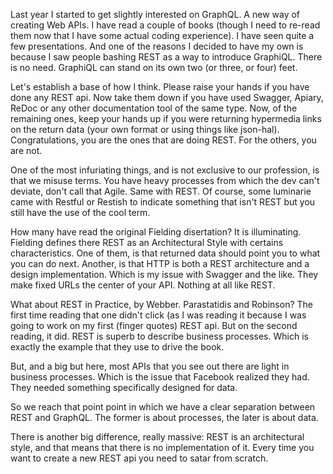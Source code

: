 Last year I started to get slightly interested on GraphQL. A new way of creating Web APIs. I have read a couple of books (though I need to re-read them now that I have some actual coding experience). I have seen quite a few presentations. And one of the reasons I decided to have my own is because I saw people bashing REST as a way to introduce GraphiQL. There is no need. GraphiQL can stand on its own two (or three, or four) feet.

Let's establish a base of how I think. Please raise your hands if you have done any REST api. Now take them down if you have used Swagger, Apiary, ReDoc or any other documentation tool of the same type. Now, of the remaining ones, keep your hands up if you were returning hypermedia links on the return data (your own format or using things like json-hal). Congratulations, you are the ones that are doing REST. For the others, you are not.

One of the most infuriating things, and is not exclusive to our profession, is that we misuse terms. You have heavy processes from which the dev can't deviate, don't call that Agile. Same with REST. Of course, some luminarie came with Restful or Restish to indicate something that isn't REST but you still have the use of the cool term.

How many have read the original Fielding disertation? It is illuminating. Fielding defines there REST as an Architectural Style with certains characteristics. One of them, is that returned data should point you to what you can do next. Another, is that HTTP is both a REST architecture and a design implementation. Which is my issue with Swagger and the like. They make fixed URLs the center of your API. Nothing at all like REST.

What about REST in Practice, by Webber. Parastatidis and Robinson? The first time reading that one didn't click (as I was reading it because I was going to work on my first (finger quotes) REST api. But on the second reading, it did. REST is superb to describe business processes. Which is exactly the example that they use to drive the book.

But, and a big but here, most APIs that you see out there are light in business processes. Which is the issue that Facebook realized they had. They needed something specifically designed for data.

So we reach that point point in which we have a clear separation between REST and GraphQL. The former is about processes, the later is about data.

There is another big difference, really massive: REST is an architectural style, and that means that there is no implementation of it. Every time you want to create a new REST api you need to satar from scratch. 
